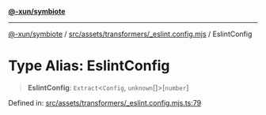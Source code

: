 [**@-xun/symbiote**](../../../../../README.md)

***

[@-xun/symbiote](../../../../../README.md) / [src/assets/transformers/\_eslint.config.mjs](../README.md) / EslintConfig

# Type Alias: EslintConfig

> **EslintConfig**: `Extract`\<`Config`, `unknown`[]\>\[`number`\]

Defined in: [src/assets/transformers/\_eslint.config.mjs.ts:79](https://github.com/Xunnamius/symbiote/blob/ea9edf73ee9a095bf3bea5793333d39906fa49d1/src/assets/transformers/_eslint.config.mjs.ts#L79)

